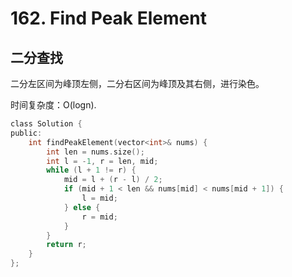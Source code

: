 # 162. Find Peak Element

## 二分查找

二分左区间为峰顶左侧，二分右区间为峰顶及其右侧，进行染色。

时间复杂度：O(logn).

```c
class Solution {
public:
    int findPeakElement(vector<int>& nums) {
        int len = nums.size();
        int l = -1, r = len, mid;
        while (l + 1 != r) {
            mid = l + (r - l) / 2;
            if (mid + 1 < len && nums[mid] < nums[mid + 1]) {
                l = mid;
            } else {
                r = mid;
            }
        }
        return r;
    }
};
```